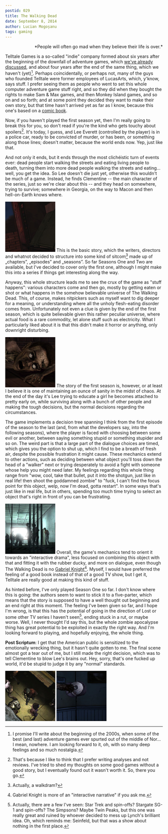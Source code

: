 ```yaml
---
postid: 029
title: The Walking Dead
date: September 8, 2014
author: Lucian Mogoșanu
tags: gaming 
---
```


<p style="text-align: right">
*People will often go mad when they believe their life is over.*
</p>

Telltale Games is a so-called "indie" company formed about six years after the
beginning of the downfall of adventure games, which [we've already
discussed][gf], and about four years after the end of the same thing, which we
haven't (yet)[^1]. Perhaps coincidentally, or perhaps not, many of the guys who
founded Telltale were former employees of LucasArts, which, y'know, says stuff.
I prefer seeing them as people who went to set this whole computer adventure
game stuff right, and so they did when they bought the rights to make Sam & Max
games, and then Monkey Island games, and so on and so forth; and at some point
they decided they want to make their own story, but that time hasn't arrived
yet as far as I know, because this one's based on a [comic book][twd-comic].

Now, if you haven't played the first season yet, then I'm really going to break
this for you, so don't read if you're the kind who gets touchy about
spoilers[^2]. It's today, I guess, and Lee Everett (controlled by the player)
is in a police car, ready to be convicted of murder, or has been, or something
along those lines; doesn't matter, because the world ends now. Yep, just like
that.

And not only it ends, but it ends through the most clichéistic turn of events
ever: dead people start walking the streets and eating living people to death,
turning them into more dead people walking the streets and eating... well, you
get the idea. So Lee doesn't die just yet, otherwise this wouldn't be much of a
game. Instead, he finds Clementine -- the main character of the series, just so
we're clear about this -- and they head on somewhere, trying to survive;
somewhere in Georgia, on the way to Macon and then hell-on-Earth knows where.

<span class="imgleft"><a href="/uploads/2014/09/the-walking-dead-01.jpg"> <img
class="thumb" src="/uploads/2014/09/the-walking-dead-01-thumb.jpg"
title="The night, the cellar."/></a></span> 
This is the basic story, which the writers, directors and whatnot decided to
structure into some kind of sitcom[^3] made up of „chapters”, „episodes” and
„seasons”. So far Seasons One and Two are available, but I've decided to cover
only the first one, although I might make this into a series if things get
interesting along the way.

Anyway, this whole structure leads me to see the crux of the game as "stuff
happens": various characters come and then go, mostly by getting eaten or shot
or what happens in the somehow believable universe of The Walking Dead. This,
of course, makes nitpickers such as myself want to dig deeper for a meaning, or
understanding where all the unholy flesh-eating disorder comes from.
Unfortunately not even a clue is given by the end of the first season, which is
quite believable given this rather peculiar universe, where actual food is a
rare commodity, let alone stuff such as electricity. What I particularly liked
about it is that this didn't make it horror or anything, only downright
disturbing.

<span class="imgright"><a href="/uploads/2014/09/the-walking-dead-02.jpg"> <img
class="thumb" src="/uploads/2014/09/the-walking-dead-02-thumb.jpg"
title="One of the game's many disturbing scenes."/></a></span> 
The story of the first season is, however, or at least I believe it is one of
maintaining an ounce of sanity in the midst of chaos. At the end of the day
it's Lee trying to educate a girl he becomes attached to pretty early on, while
surviving along with a bunch of other people and making the tough decisions,
but the normal decisions regarding the circumstances.

The game implements a decision tree spanning I think from the first episode of
the season to the last (and, from what the developers say, into the following
seasons), where the player is faced with choosing between some evil or another,
between saying something stupid or something stupider and so on. The weird part
is that a large part of the dialogue choices are timed, which gives you the
option to shut up, which I find to be a breath of fresh air, despite the
possible frustration it might cause. These mechanics extend to other actions,
such as deciding between what object you'll toss down the head of a "walker"
next or trying desperately to avoid a fight with someone whose help you might
need later. My feelings regarding this whole thing range from "wow, cool, take
that bullet, put it into the shotgun, just like in real life! then shoot the
goddamned zombie" to "fuck, I can't find the focus point for this object, welp,
now I'm dead, gotta restart". In some ways that's just like in real life, but
in others, spending too much time trying to select an object that's right in
front of you can be frustrating.

<span class="imgleft"><a href="/uploads/2014/09/the-walking-dead-03.jpg"> <img
class="thumb" src="/uploads/2014/09/the-walking-dead-03-thumb.jpg"
title="Dead people and a ray of hope."/></a></span> 
Overall, the game's mechanics tend to orient it towards an "interactive drama",
less focused on combining this object with that and fitting it with the rubber
ducky, and more on dialogue, even though The Walking Dead is no [Gabriel
Knight][gk][^4]. Myself, I would have preferred the feeling of a good book
instead of that of a good TV show, but I get it, Telltale are really good at
making this kind of stuff.

As hinted before, I've only played Season One so far. I don't know where this
is going: the authors seem to want to stick it to a five-parter, which means
that the story is supposed to have a well thought out beginning and an end
right at this moment. The feeling I've been given so far, and I hope I'm wrong,
is that this has the potential of going in the direction of Lost or some other
TV series I haven't seen[^5], ending stuck in a rut, or maybe worse. Well, I
never thought I'd say this, but the whole zombie apocalypse thing has great
potential to be exploited in exactly the right way. And I'm looking forward to
playing, and hopefully enjoying, the whole thing.

**Post Scriptum**: I get that the American public is sensitized to the
emotionally wrecking thing, but it hasn't quite gotten to me. The final scene
almost got a tear out of me, but I still made the right decision, which was to
tell Clementine to blow Lee's brains out. Hey, sorry, that's one fucked up
world, it'd be stupid to judge it by any "normal" standards.

<span><a href="/uploads/2014/09/the-walking-dead-04.jpg"><img class="thumb"
src="/uploads/2014/09/the-walking-dead-04-thumb.jpg"
title="More dead people."/></a></span>
<span><a href="/uploads/2014/09/the-walking-dead-05.jpg"><img class="thumb"
src="/uploads/2014/09/the-walking-dead-05-thumb.jpg"
title="Another one of the emotionally wrecking scenes."/></a></span>

[^1]: I promise I'll write about the beginning of the 2000s, when some of the
best (and last) adventure games ever spurted out of the middle of Nor... I
mean, nowhere. I am looking forward to it, oh, with so many deep feelings and
so much nostalgia.

[^2]: That's because I like to think that I prefer writing analyses and not
reviews. I've tried to shed my thoughts on some good games without a good
story, but I eventually found out it wasn't worth it. So, there you go.

[^3]: Actually, a walkdram?

[^4]: Gabriel Knight is more of an "interactive narrative" if you ask me.

[^5]: Actually, there are a few I've seen: Star Trek and spin-offs? Stargate
SG-1 and spin-offs? The Simpsons? Maybe Twin Peaks, but this one was really
great and ruined by whoever decided to mess up Lynch's brilliant idea. Oh,
which reminds me: Seinfeld, but that was a show about nothing in the first
place.

[gf]: /posts/y00/01a-grim-fandango.html
[twd-comic]: http://en.wikipedia.org/wiki/The_Walking_Dead_(comic_book)
[gk]: posts/y00/005-gabriel-knight-sins-of-the-fathers.html
